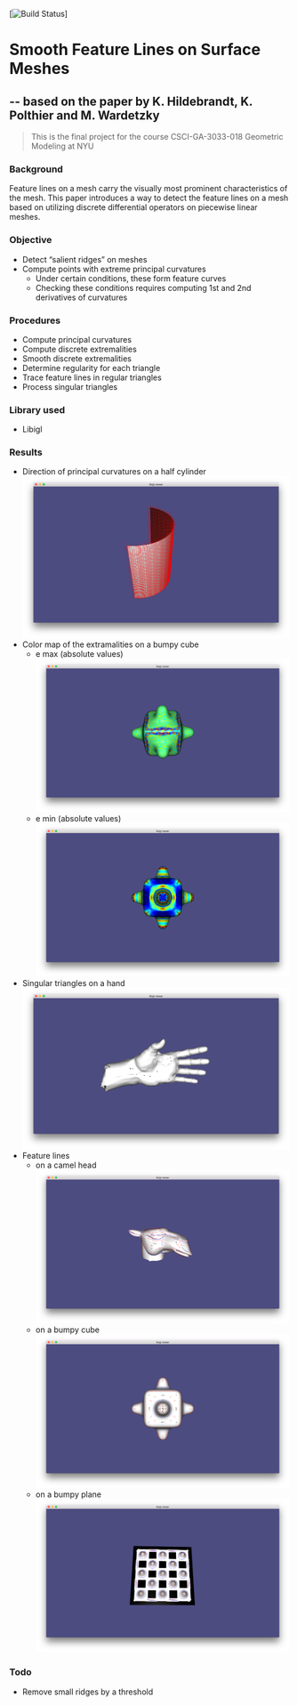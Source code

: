 [![Build Status](https://travis-ci.com/Bushite/Smooth-Feature-Lines-Extraction.svg?branch=master)]
# Smooth Feature Lines on Surface Meshes
## -- based on the paper by K. Hildebrandt, K. Polthier and M. Wardetzky
> This is the final project for the course CSCI-GA-3033-018 
Geometric Modeling at NYU

### Background
Feature lines on a mesh carry the visually most prominent characteristics of the mesh. This paper introduces a way to detect the feature lines on a mesh based on utilizing discrete differential operators on piecewise linear meshes.

### Objective
- Detect “salient ridges” on meshes
- Compute points with extreme principal curvatures
  - Under certain conditions, these form feature curves
  - Checking these conditions requires computing 1st and 2nd derivatives of curvatures

### Procedures
- Compute principal curvatures
- Compute discrete extremalities
- Smooth discrete extremalities
- Determine regularity for each triangle
- Trace feature lines in regular triangles
- Process singular triangles

### Library used
- Libigl

### Results
- Direction of principal curvatures on a half cylinder
  ![image](img/principal_curvatures.png)
- Color map of the extramalities on a bumpy cube
  - e max (absolute values)
    ![image](img/e_max.png)
  - e min (absolute values)
    ![image](img/e_min.png)
- Singular triangles on a hand
  ![image](img/singular_triangles.png)
- Feature lines
  - on a camel head
  ![image](img/camel_head.png)
  - on a bumpy cube
  ![image](img/bumpy_cube.png)
  - on a bumpy plane
  ![image](img/bumpy_plane.png)

### Todo
- Remove small ridges by a threshold
